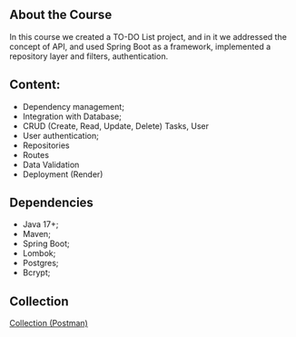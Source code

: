## About the Course

In this course we created a TO-DO List project, and in it we addressed the concept of API, and used Spring Boot as a framework, implemented a repository layer and filters, authentication.

## Content:

- Dependency management;
- Integration with Database;
- CRUD (Create, Read, Update, Delete) Tasks, User
- User authentication;
- Repositories
- Routes
- Data Validation
- Deployment (Render)

## Dependencies

- Java 17+;
- Maven;
- Spring Boot;
- Lombok;
- Postgres;
- Bcrypt;

## Collection

[Collection (Postman)](https://www.postman.com/medanielsantos/workspace/to-do-java/collection/12090850-c241c008-a83e-433b-9c74-2dcc886f270e?action=share&creator=12090850&active-environment=12090850-69c8d10e-6184-4cea-97d0-67e26c7fee10)
